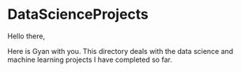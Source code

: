# DataScienceProjects

Hello there,

Here is Gyan with you. This directory deals with the data science and machine learning projects I have completed so far.
